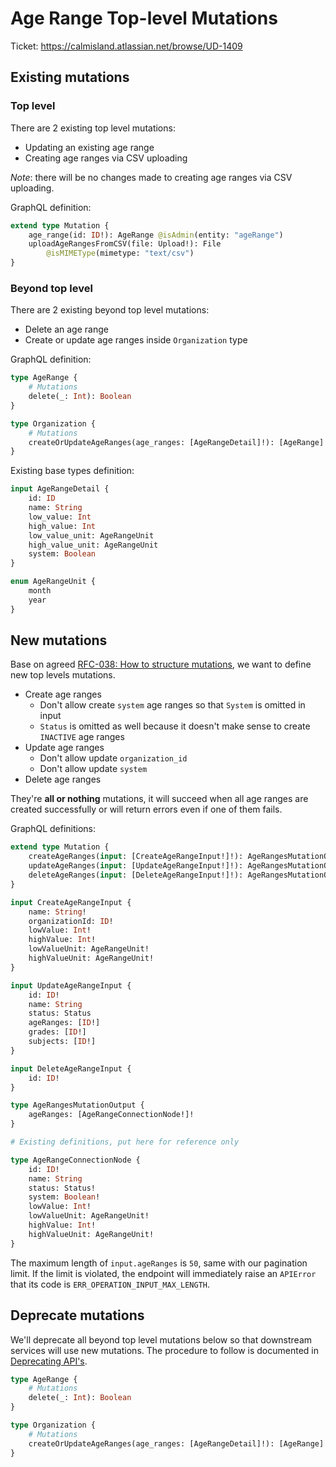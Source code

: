 # Age Range Top-level Mutations

Ticket: <https://calmisland.atlassian.net/browse/UD-1409>

## Existing mutations

### Top level

There are 2 existing top level mutations:

- Updating an existing age range
- Creating age ranges via CSV uploading

*Note*: there will be no changes made to creating age ranges via CSV uploading.

GraphQL definition:

```graphql
extend type Mutation {
    age_range(id: ID!): AgeRange @isAdmin(entity: "ageRange")
    uploadAgeRangesFromCSV(file: Upload!): File
        @isMIMEType(mimetype: "text/csv")
}
```

### Beyond top level

There are 2 existing beyond top level mutations:

- Delete an age range
- Create or update age ranges inside `Organization` type

GraphQL definition:

```graphql
type AgeRange {
    # Mutations
    delete(_: Int): Boolean
}

type Organization {
    # Mutations
    createOrUpdateAgeRanges(age_ranges: [AgeRangeDetail]!): [AgeRange]
}
```

Existing base types definition:

```graphql
input AgeRangeDetail {
    id: ID
    name: String
    low_value: Int
    high_value: Int
    low_value_unit: AgeRangeUnit
    high_value_unit: AgeRangeUnit
    system: Boolean
}

enum AgeRangeUnit {
    month
    year
}
```

## New mutations

Base on agreed [RFC-038: How to structure mutations](https://bitbucket.org/calmisland/kidsloop-user-service/src/master/documents/rfc/038-How-to-structure-mutations.md), we want to define new top levels mutations.

- Create age ranges
  - Don't allow create `system` age ranges so that `System` is omitted in input
  - `Status` is omitted as well because it doesn't make sense to create `INACTIVE` age ranges
- Update age ranges
  - Don't allow update `organization_id`
  - Don't allow update `system`
- Delete age ranges

They're **all or nothing** mutations, it will succeed when all age ranges are created successfully or will return errors even if one of them fails.

GraphQL definitions:

```graphql
extend type Mutation {
    createAgeRanges(input: [CreateAgeRangeInput!]!): AgeRangesMutationOutput
    updateAgeRanges(input: [UpdateAgeRangeInput!]!): AgeRangesMutationOutput
    deleteAgeRanges(input: [DeleteAgeRangeInput!]!): AgeRangesMutationOutput
}

input CreateAgeRangeInput {
    name: String!
    organizationId: ID!
    lowValue: Int!
    highValue: Int!
    lowValueUnit: AgeRangeUnit!
    highValueUnit: AgeRangeUnit!
}

input UpdateAgeRangeInput {
    id: ID!
    name: String
    status: Status
    ageRanges: [ID!]
    grades: [ID!]
    subjects: [ID!]
}

input DeleteAgeRangeInput {
    id: ID!
}

type AgeRangesMutationOutput {
    ageRanges: [AgeRangeConnectionNode!]!
}

# Existing definitions, put here for reference only

type AgeRangeConnectionNode {
    id: ID!
    name: String
    status: Status!
    system: Boolean!
    lowValue: Int!
    lowValueUnit: AgeRangeUnit!
    highValue: Int!
    highValueUnit: AgeRangeUnit!
}
```

The maximum length of `input.ageRanges` is `50`, same with our pagination limit.  If the limit is violated, the endpoint will immediately raise an `APIError` that its code is `ERR_OPERATION_INPUT_MAX_LENGTH`.

## Deprecate mutations

We'll deprecate all beyond top level mutations below so that downstream services will use new mutations. The procedure to follow is documented in [Deprecating API's](https://calmisland.atlassian.net/wiki/spaces/ATZ/pages/2367225962/Deprecating+API+s).

```graphql
type AgeRange {
    # Mutations
    delete(_: Int): Boolean
}

type Organization {
    # Mutations
    createOrUpdateAgeRanges(age_ranges: [AgeRangeDetail]!): [AgeRange]
}
```
